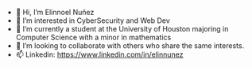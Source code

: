 - 👋 Hi, I’m Elinnoel Nuñez
- 👀 I’m interested in CyberSecurity and Web Dev
- 🌱 I’m currently a student at the University of Houston majoring in Computer Science with a minor in mathematics
- 💞️ I’m looking to collaborate with others who share the same interests.
- 📫 Linkedin: https://www.linkedin.com/in/elinnunez

<!---
elinnunez/elinnunez is a ✨ special ✨ repository because its `README.md` (this file) appears on your GitHub profile.
You can click the Preview link to take a look at your changes.
--->
